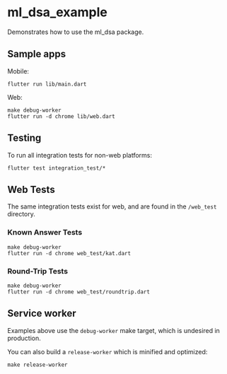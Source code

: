 # ml_dsa_example

Demonstrates how to use the ml_dsa package.

## Sample apps

Mobile:

```
flutter run lib/main.dart
```

Web:

```
make debug-worker
flutter run -d chrome lib/web.dart
```

## Testing

To run all integration tests for non-web platforms:

```
flutter test integration_test/*
```

## Web Tests

The same integration tests exist for web, and are found in the `/web_test` directory.

### Known Answer Tests

```
make debug-worker
flutter run -d chrome web_test/kat.dart
```

### Round-Trip Tests

```
make debug-worker
flutter run -d chrome web_test/roundtrip.dart
```

## Service worker

Examples above use the `debug-worker` make target, which is undesired in production.

You can also build a `release-worker` which is minified and optimized:

```
make release-worker
```
